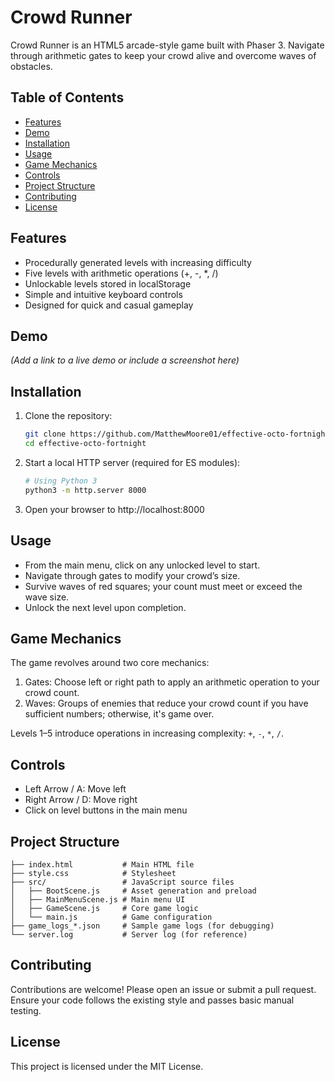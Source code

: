 # Crowd Runner

Crowd Runner is an HTML5 arcade-style game built with Phaser 3. Navigate through arithmetic gates to keep your crowd alive and overcome waves of obstacles.

## Table of Contents
- [Features](#features)
- [Demo](#demo)
- [Installation](#installation)
- [Usage](#usage)
- [Game Mechanics](#game-mechanics)
- [Controls](#controls)
- [Project Structure](#project-structure)
- [Contributing](#contributing)
- [License](#license)

## Features
- Procedurally generated levels with increasing difficulty
- Five levels with arithmetic operations (+, -, *, /)
- Unlockable levels stored in localStorage
- Simple and intuitive keyboard controls
- Designed for quick and casual gameplay

## Demo
*(Add a link to a live demo or include a screenshot here)*

## Installation
1. Clone the repository:
   ```bash
   git clone https://github.com/MatthewMoore01/effective-octo-fortnight.git
   cd effective-octo-fortnight
   ```
2. Start a local HTTP server (required for ES modules):
   ```bash
   # Using Python 3
   python3 -m http.server 8000
   ```
3. Open your browser to http://localhost:8000

## Usage
- From the main menu, click on any unlocked level to start.
- Navigate through gates to modify your crowd’s size.
- Survive waves of red squares; your count must meet or exceed the wave size.
- Unlock the next level upon completion.

## Game Mechanics
The game revolves around two core mechanics:
1. Gates: Choose left or right path to apply an arithmetic operation to your crowd count.
2. Waves: Groups of enemies that reduce your crowd count if you have sufficient numbers; otherwise, it's game over.

Levels 1–5 introduce operations in increasing complexity: `+`, `-`, `*`, `/`.

## Controls
- Left Arrow / A: Move left
- Right Arrow / D: Move right
- Click on level buttons in the main menu

## Project Structure
```
├── index.html           # Main HTML file
├── style.css            # Stylesheet
├── src/                 # JavaScript source files
│   ├── BootScene.js     # Asset generation and preload
│   ├── MainMenuScene.js # Main menu UI
│   ├── GameScene.js     # Core game logic
│   └── main.js          # Game configuration
├── game_logs_*.json     # Sample game logs (for debugging)
└── server.log           # Server log (for reference)
```

## Contributing
Contributions are welcome! Please open an issue or submit a pull request. Ensure your code follows the existing style and passes basic manual testing.

## License
This project is licensed under the MIT License.
